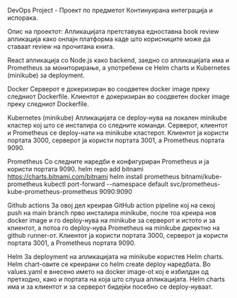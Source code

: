 DevOps Project - Проект по предметот Континуирана интеграција и испорака. 

Опис на проектот: Апликацијата претставува едноставна book review апликација како онлајн платформа каде што корисниците може да ставаат review на прочитана книга. 

React апликација со Node.js како backend, заедно со апликацијата има и Prometheus за мониторирање, а употребени се Helm charts и Kubernetes (minikube) за deployment. 

Docker
Серверот е докеризиран во соодветен docker image преку следниот Dockerfile. 
Клиентот е докеризиран во соодветен docker image преку следниот Dockerfile.

Kubernetes (minikube)
Апликацијата се deploy-нува на локален minikube кластер кој што се инсталира со следните команди.
Серверот, клиентот и Prometheus се deploy-нати на minikube кластерот. Клиентот ја користи портата
3000, серверот ја користи портата 3001, а Prometheus портата 9090. 

Prometheus
Со следните наредби е конфигуриран Prometheus и ја користи портата 9090.
helm repo add bitnami https://charts.bitnami.com/bitnami
helm install prometheus bitnami/kube-prometheus
kubectl port-forward --namespace default svc/prometheus-kube-prometheus-prometheus 9090:9090

Github actions
За овој дел креирав GitHub action pipeline кој на секој push на main branch прво инсталира minikube,
после тоа креира нов docker image и го deploy-нува на minikube за серверот и истото и за клиентот,
а потоа го deploy-нува Prometheus на minikube директно на github runner-от.
Клиентот ја користи портата 3000, серверот ја користи портата 3001, а Prometheus портата 9090.

Helm
За deployment на апликацијата на minikube користев Helm charts.
Helm chart-овите се креирани со helm create deploy наредбата.
Во values.yaml е внесено името на docker image-ot кој е избилдан од претходно, како и портата на
која што слуша апликацијата.
Helm charts има и за клиентот и за серверот бидејќи посебно се deploy-нуваат. 
